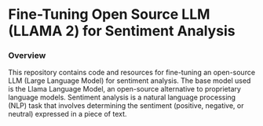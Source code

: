 # Fine-Tuning Open Source LLM (LLAMA 2) for Sentiment Analysis

### Overview

This repository contains code and resources for fine-tuning an open-source LLM (Large Language Model) for sentiment analysis. The base model used is the Llama Language Model, an open-source alternative to proprietary language models. Sentiment analysis is a natural language processing (NLP) task that involves determining the sentiment (positive, negative, or neutral) expressed in a piece of text.
